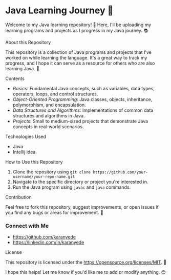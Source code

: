 # Java Learning Journey 🚀

Welcome to my Java learning repository! 👋 Here, I'll be uploading my learning programs and projects as I progress in my Java journey. 📚

About this Repository

This repository is a collection of Java programs and projects that I've worked on while learning the language. It's a great way to track my progress, and I hope it can serve as a resource for others who are also learning Java. 🤝

Contents

- *Basics*: Fundamental Java concepts, such as variables, data types, operators, loops, and control structures.
- *Object-Oriented Programming*: Java classes, objects, inheritance, polymorphism, and encapsulation.
- *Data Structures and Algorithms*: Implementations of common data structures and algorithms in Java.
- *Projects*: Small to medium-sized projects that demonstrate Java concepts in real-world scenarios.

Technologies Used

- Java 
- Intellij idea

How to Use this Repository

1. Clone the repository using `git clone https://github.com/your-username/your-repo-name.git`
2. Navigate to the specific directory or project you're interested in.
3. Run the Java program using `javac` and `java` commands.

Contribution

Feel free to fork this repository, suggest improvements, or open issues if you find any bugs or areas for improvement. 🤔

### Connect with Me

- https://github.com/karanyede
- https://linkedin.com/in/karanyede

License

This repository is licensed under the https://opensource.org/licenses/MIT. 📄

I hope this helps! Let me know if you'd like me to add or modify anything. 😊
